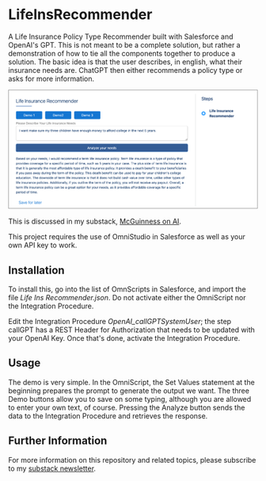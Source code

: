 # LifeInsRecommender
A Life Insurance Policy Type Recommender built with Salesforce and OpenAI's GPT.  This is not meant to be a complete solution, but rather a demonstration of how to tie all the components together to produce a solution.  The basic idea is that the user describes, in english, what their insurance needs are.  ChatGPT then either recommends a policy type or asks for more information.

![screenshot](screenshot.png)

This is discussed in my substack, [McGuinness on AI](https://mcguinnessai.substack.com/about).

This project requires the use of OmniStudio in Salesforce as well as your own API key to work.  

## Installation

To install this, go into the list of OmnScripts in Salesforce, and import the file *Life Ins Recommender.json*.  Do not activate either the OmniScript nor the Integration Procedure.

Edit the Integration Procedure *OpenAI_callGPTSystemUser*; the step callGPT has a REST Header for Authorization that needs to be updated with your OpenAI Key.  Once that's done, activate the Integration Procedure.

## Usage

The demo is very simple.  In the OmniScript, the Set Values statement at the beginning prepares the prompt to generate the output we want.  The three Demo buttons allow you to save on some typing, although you are allowed to enter your own text, of course.  Pressing the Analyze button sends the data to the Integration Procedure and retrieves the response.

## Further Information

For more information on this repository and related topics, please subscribe to my [substack newsletter](https://mcguinnessai.substack.com/about).
